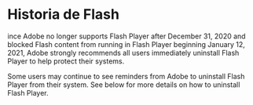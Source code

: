 # Historia de Flash


ince Adobe no longer supports Flash Player after December 31, 2020 and blocked Flash content from running in Flash Player beginning January 12, 2021, Adobe strongly recommends all users immediately uninstall Flash Player to help protect their systems.  

Some users may continue to see reminders from Adobe to uninstall Flash Player from their system.  See below for more details on how to uninstall Flash Player.

